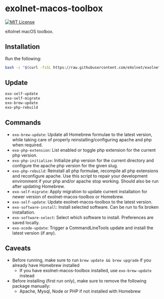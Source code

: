 # exolnet-macos-toolbox

[![MIT License](https://img.shields.io/badge/license-MIT-8469ad.svg)](https://tldrlegal.com/license/mit-license)

eXolnet macOS toolbox.

## Installation

Run the following:

```bash
bash -c "$(curl -fsSL https://raw.githubusercontent.com/eXolnet/exolnet-macos-toolbox/master/bootstrap)"
```

## Update

```bash
exo-self-update
exo-self-migrate
exo-brew-update
exo-php-rebuild
```

## Commands

* `exo-brew-update`: Update all Homebrew formulae to the latest version, while taking care of properly reinstalling/configuring apache and php when required.
* `exo-php-extension`: List enabled or toggle php extension for the current php version.
* `exo-php-initialize`: Initialize php version for the current directory and configure the apache php version for the given slug.
* `exo-php-rebuild`: Reinstall all php formulae, recompile all php extensions and reconfigure apache. Use this script to repair your development environment if your php and/or apache stop working. Should also be run after updating Homebrew.
* `exo-self-migrate`: Apply migration to update current installation for newer version of exolnet-macos-toolbox or Homebrew.
* `exo-self-update`: Update exolnet-macos-toolbox to the latest version.
* `exo-software-install`: Install selected software. Can be run to fix broken installation.
* `exo-software-select`: Select which software to install. Preferences are saved locally.
* `exo-xcode-update`: Trigger a CommandLineTools update and install the latest version (if any).

## Caveats

* Before running, make sure to run `brew update && brew upgrade` if you already have Homebrew installed
  * If you have exolnet-macos-toolbox installed, use `exo-brew-update` instead
* Before installing (first run only), make sure to remove the following package manually:
  * Apache, Mysql, Node or PHP if not installed with Homebrew

